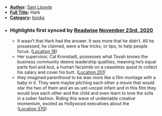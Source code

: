 - **[Author](<Author.md>):** [Sam Lipsyte](<Sam Lipsyte.md>)
- **[Full Title](<Full Title.md>):** Hark
- **[Category](<Category.md>):** [books](<books.md>)
- ### Highlights first synced by [Readwise](<Readwise.md>) [November 23rd, 2020](<November 23rd, 2020.md>)
    - It wasn’t that Hark had the answer. It was more that he didn’t. All he possessed, he claimed, were a few tricks, or tips, to help people focus. ([Location 18](https://readwise.io/to_kindle?action=open&asin=B07GNTDC4Q&location=18))
    - Her supervisor, Cal Kronstadt, possesses what Tovah knows the business community deems leadership qualities, meaning he’s equal parts fool and lout, a human facsimile on a ceaseless quest to collect his salary and cover his butt. ([Location 201](https://readwise.io/to_kindle?action=open&asin=B07GNTDC4Q&location=201))
    - they imagined parenthood to be was more like a film montage with a baby in it. They were maybe pitching each other a movie that would star the two of them and an as-yet-uncast infant and in this film they would love each other and the child and even learn to love the sofa in a sober fashion. Riding this wave of undeniable creative momentum, excited as Hollywood executives about the ([Location 370](https://readwise.io/to_kindle?action=open&asin=B07GNTDC4Q&location=370))
